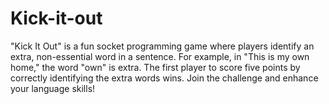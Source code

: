 # Kick-it-out
"Kick It Out" is a fun socket programming game where players identify an extra, non-essential word in a sentence. For example, in "This is my own home," the word "own" is extra. The first player to score five points by correctly identifying the extra words wins. Join the challenge and enhance your language skills!
